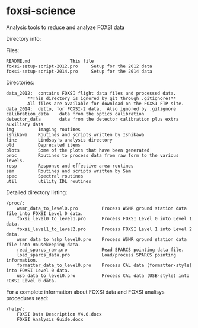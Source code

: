 foxsi-science
=============

Analysis tools to reduce and analyze FOXSI data

Directory info:

Files:

	README.md				This file
	foxsi-setup-script-2012.pro		Setup for the 2012 data
	foxsi-setup-script-2014.pro		Setup for the 2014 data
	

Directories:

	data_2012:	contains FOXSI flight data files and processed data.
			**This directory is ignored by git through .gitignore!**
			All files are available for download on the FOXSI FTP site.
	data_2014:	ditto, for FOXSI-2 data.  Also ignored by .gitignore
	calibration_data	data from the optics calibration
	detector_data		data from the detector calibration plus extra auxiliary data
  	img			Imaging routines
  	ishikawa	Routines and scripts written by Ishikawa
  	linz		Lindsay's analysis directory
  	old			Deprecated items
  	plots		Some of the plots that have been generated
  	proc		Routines to process data from raw form to the various levels.
  	resp		Response and effective area routines
  	sam			Routines and scripts written by Säm
  	spec		Spectral routines
  	util		utility IDL routines
  	
Detailed directory listing:

	/proc/:
		wsmr_data_to_level0.pro			Process WSMR ground station data file into FOXSI Level 0 data.
		foxsi_level0_to_level1.pro		Process FOXSI Level 0 into Level 1 data.
		foxsi_level1_to_level2.pro		Process FOXSI Level 1 into Level 2 data.
		wsmr_data_to_hskp_level0.pro	Process WSMR ground station data file into Housekeeping data.
		read_sparcs_raw.pro				Read SPARCS pointing data file.
		load_sparcs_data.pro			Load/process SPARCS pointing information.
		formatter_data_to_level0.pro	Process CAL data (formatter-style) into FOXSI Level 0 data.
		usb_data_to_level0.pro			Process CAL data (USB-style) into FOXSI Level 0 data.


For a complete information about FOXSI data and FOXSI analisys procedures read:

	/help/:
		FOXSI Data Description V4.0.docx
		FOXSI Analysis Guide.docx
